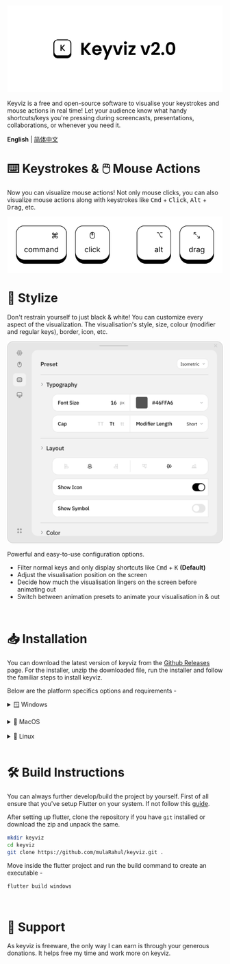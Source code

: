 ![keyviz-2.0](previews/banner.svg)

Keyviz is a free and open-source software to visualise your keystrokes and mouse actions in real time! Let your audience know what handy shortcuts/keys you're pressing during screencasts, presentations, collaborations, or whenever you need it.

**English** | [简体中文](./README_zh_CN.md)

# ⌨️ Keystrokes & 🖱️ Mouse Actions

Now you can visualize mouse actions! Not only mouse clicks, you can also visualize mouse actions along with keystrokes like <kbd>Cmd</kbd> + <kbd>Click</kbd>, <kbd>Alt</kbd> + <kbd>Drag</kbd>, etc.

![key-visualizer](previews/visualizer-bar.svg)

# 🎨 Stylize

Don't restrain yourself to just black & white! You can customize every aspect of the visualization. The visualisation's style, size, colour (modifier and regular keys), border, icon, etc.

![settings-window](previews/settings.svg)

Powerful and easy-to-use configuration options.

- Filter normal keys and only display shortcuts like <kbd>Cmd</kbd> + <kbd>K</kbd> **(Default)**
- Adjust the visualisation position on the screen
- Decide how much the visualisation lingers on the screen before animating out
- Switch between animation presets to animate your visualisation in & out

</br>

# 📥 Installation

You can download the latest version of keyviz from the [Github Releases](https://github.com/mulaRahul/keyviz/releases) page. For the installer, unzip the downloaded file, run the installer and follow the familiar steps to install keyviz.

Below are the platform specifics options and requirements -

<details>

  <summary>🪟 Windows</summary>

  ### 🥄 Scoop
   ```bash
  scoop bucket add extras # first, add the bucket
  scoop install keyviz
  ```

  ### 📦 Winget
  ```bash
  winget install mulaRahul.Keyviz
  ```

  </br>

  <details>
  <summary><code>*.dll</code> missing error?</summary>

  If you're getting a `.dll` missing error after installing the application, you're missing the required Visual C++ redistributables. You can get the same from here [VSC++ Redist](https://learn.microsoft.com/en-us/cpp/windows/latest-supported-vc-redist?view=msvc-170).

  </details>

</details>

</br>

<details>

  <summary>🍎 MacOS</summary>

  ### 🔒 Permission
  
  Keyviz requires **Input Monitoring** and **Accessibility** permissions. Enable the same in settings -
  </br>
  ```
  Settings > Privacy & Security > Input Monitoring/Accessibility
  ```

  </br>

</details>

</br>

<details>

  <summary>🐧 Linux</summary>

  ### ❗ v2.x.x Requirements
   ```bash
  sudo apt-get install libayatana-appindicator3-dev
  ```
  or
  ```bash
  sudo apt-get install appindicator3-0.1 libappindicator3-dev
  ```

  </br>

</details>


</br>

# 🛠️ Build Instructions

You can always further develop/build the project by yourself. First of all ensure that you've setup Flutter on your system. If not follow this [guide](https://docs.flutter.dev/get-started/install).

After setting up flutter, clone the repository if you have `git` installed or download the zip and unpack the same.

```bash
mkdir keyviz
cd keyviz
git clone https://github.com/mulaRahul/keyviz.git .
```

Move inside the flutter project and run the build command to create an executable -

```bash
flutter build windows
```

</br>

# 💖 Support

As keyviz is freeware, the only way I can earn is through your generous donations. It helps free my time and work more on keyviz.
